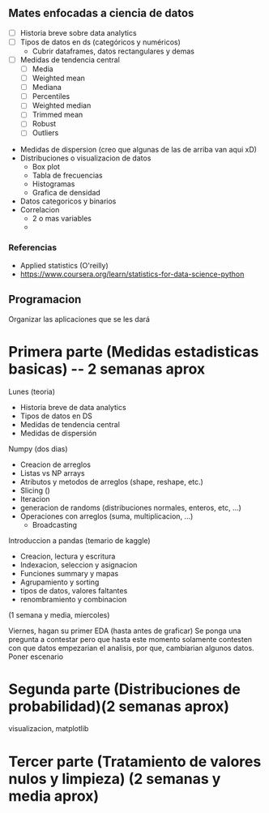 ## Mates enfocadas a ciencia de datos

* [ ] Historia breve sobre data analytics
* [ ] Tipos de datos en ds (categóricos y numéricos)
	* Cubrir dataframes, datos rectangulares y demas
* [ ] Medidas de tendencia central
	* [ ] Media
	* [ ] Weighted mean
	* [ ] Mediana
	* [ ] Percentiles
	* [ ] Weighted median
	* [ ] Trimmed mean
	* [ ] Robust
	* [ ] Outliers
* Medidas de dispersion (creo que algunas de las de arriba van aqui xD)
* Distribuciones o visualizacion de datos
	* Box plot
	* Tabla de frecuencias
	* Histogramas
	* Grafica de densidad
* Datos categoricos y binarios
* Correlacion
	* 2 o mas variables
	* 


### Referencias
* Applied statistics (O'reilly)
* https://www.coursera.org/learn/statistics-for-data-science-python

## Programacion

Organizar las aplicaciones que se les dará




# Primera parte (Medidas estadisticas basicas) -- 2 semanas aprox

Lunes (teoria)

* Historia breve de data analytics
* Tipos de datos en DS
* Medidas de tendencia central
* Medidas de dispersión

Numpy (dos dias)
* Creacion de arreglos
* Listas vs NP arrays
* Atributos y metodos de arreglos (shape, reshape, etc.)
* Slicing ()
* Iteracion
* generacion de randoms (distribuciones normales, enteros, etc, ...)
* Operaciones con arreglos (suma, multiplicacion, ...)
	* Broadcasting

Introduccion a pandas (temario de kaggle)
* Creacion, lectura y escritura
* Indexacion, seleccion y asignacion
* Funciones summary y mapas
* Agrupamiento y sorting
* tipos de datos, valores faltantes
* renombramiento y combinacion

(1 semana y media, miercoles)

Viernes, hagan su primer EDA (hasta antes de graficar)
Se ponga una pregunta a contestar pero que hasta este momento solamente contesten con que datos empezarian el analisis, por que, cambiarian algunos datos. Poner escenario

# Segunda parte (Distribuciones de probabilidad)(2 semanas aprox)

visualizacion, matplotlib



# Tercer parte (Tratamiento de valores nulos y limpieza) (2 semanas y media aprox)



